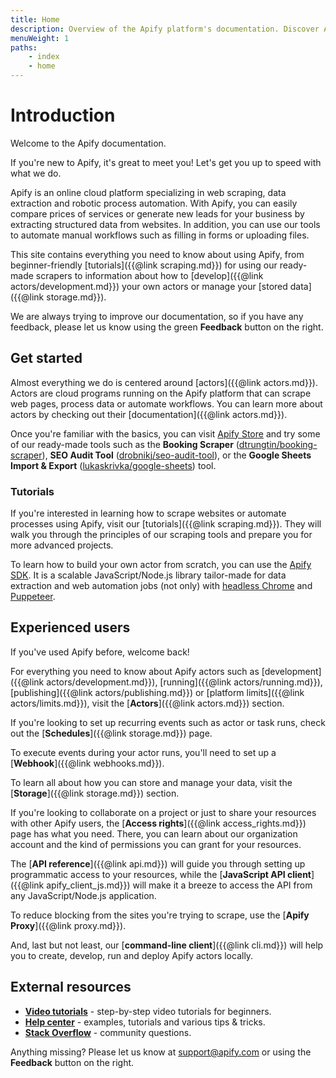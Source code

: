 ```yaml
---
title: Home
description: Overview of the Apify platform's documentation. Discover Apify actors, Schedules, Storage, Proxy and API.
menuWeight: 1
paths:
    - index
    - home
---
```


# Introduction

Welcome to the Apify documentation.

If you're new to Apify, it's great to meet you! Let's get you up to speed with what we do.

Apify is an online cloud platform specializing in web scraping, data extraction and robotic process automation. With Apify, you can easily compare prices of services or generate new leads for your business by extracting structured data from websites. In addition, you can use our tools to automate manual workflows such as filling in forms or uploading files.

This site contains everything you need to know about using Apify, from beginner-friendly [tutorials]({{@link scraping.md}}) for using our ready-made scrapers to information about how to [develop]({{@link actors/development.md}}) your own actors or manage your [stored data]({{@link storage.md}}).

We are always trying to improve our documentation, so if you have any feedback, please let us know using the green **Feedback** button on the right.

## [](#get-started) Get started

Almost everything we do is centered around [actors]({{@link actors.md}}). Actors are cloud programs running on the Apify platform that can scrape web pages, process data or automate workflows. You can learn more about actors by checking out their [documentation]({{@link actors.md}}).

Once you're familiar with the basics, you can visit [Apify Store](https://apify.com/store) and try some of our ready-made tools such as the **Booking Scraper** ([dtrungtin/booking-scraper](https://apify.com/dtrungtin/booking-scraper)), **SEO Audit Tool** ([drobnikj/seo-audit-tool](https://apify.com/drobnikj/seo-audit-tool)), or the **Google Sheets Import & Export** ([lukaskrivka/google-sheets](https://apify.com/lukaskrivka/google-sheets)) tool.

### [](#tutorials) Tutorials

If you're interested in learning how to scrape websites or automate processes using Apify, visit our [tutorials]({{@link scraping.md}}). They will walk you through the principles of our scraping tools and prepare you for more advanced projects.

To learn how to build your own actor from scratch, you can use the [Apify SDK](https://sdk.apify.com/docs/guides/getting-started). It is a scalable JavaScript/Node.js library tailor-made for data extraction and web automation jobs (not only) with [headless Chrome](https://developers.google.com/web/updates/2017/04/headless-chrome) and [Puppeteer](https://pptr.dev/).

## [](#experienced-users) Experienced users

If you've used Apify before, welcome back!

For everything you need to know about Apify actors such as [development]({{@link actors/development.md}}), [running]({{@link actors/running.md}}), [publishing]({{@link actors/publishing.md}}) or [platform limits]({{@link actors/limits.md}}), visit the [**Actors**]({{@link actors.md}}) section.

If you're looking to set up recurring events such as actor or task runs, check out the [**Schedules**]({{@link storage.md}}) page.

To execute events during your actor runs, you'll need to set up a [**Webhook**]({{@link webhooks.md}}).

To learn all about how you can store and manage your data, visit the [**Storage**]({{@link storage.md}}) section.

<!-- Add Organization account link here when it's out -->
If you're looking to collaborate on a project or just to share your resources with other Apify users, the [**Access rights**]({{@link access_rights.md}}) page has what you need. There, you can learn about our organization account and the kind of permissions you can grant for your resources.

The [**API reference**]({{@link api.md}}) will guide you through setting up programmatic access to your resources, while the [**JavaScript API client**]({{@link apify_client_js.md}}) will make it a breeze to access the API from any JavaScript/Node.js application.

To reduce blocking from the sites you're trying to scrape, use the [**Apify Proxy**]({{@link proxy.md}}).

And, last but not least, our [**command-line client**]({{@link cli.md}}) will help you to create, develop, run and deploy Apify actors locally.


## [](#external-resources) External resources

*   [**Video tutorials**](https://www.youtube.com/apify) - step-by-step video tutorials for beginners.
*   [**Help center**](https://help.apify.com/) - examples, tutorials and various tips & tricks.
*   [**Stack Overflow**](https://stackoverflow.com/questions/tagged/apify) - community questions.

Anything missing? Please let us know at [support@apify.com](mailto:support@apify.com) or using the **Feedback** button on the right.
